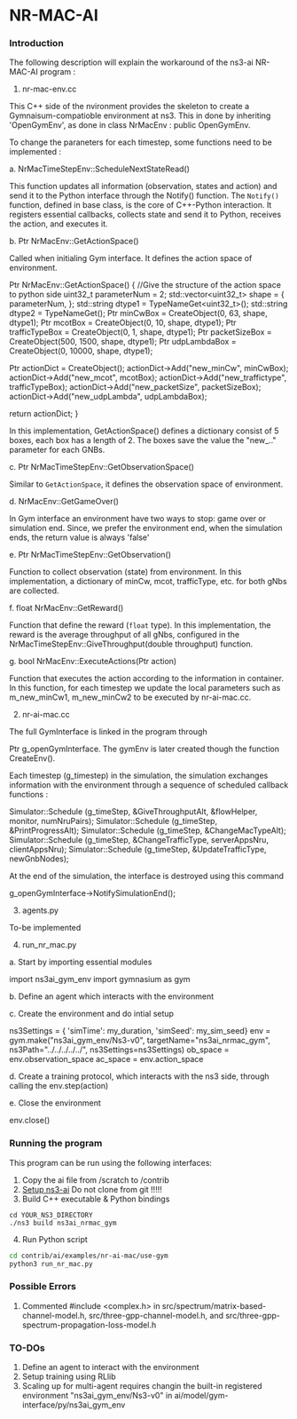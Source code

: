 # NR-MAC-AI

### Introduction

The following description will explain the workaround of the ns3-ai NR-MAC-AI program : 

1. nr-mac-env.cc

This C++ side of the nvironment provides the skeleton to create a Gymnaisum-compatioble environment at ns3. This in done by inheriting 'OpenGymEnv', as done in class NrMacEnv : public OpenGymEnv.

To change the paraneters for each timestep, some functions need to be implemented : 

a. NrMacTimeStepEnv::ScheduleNextStateRead()

This function updates all information (observation, states and action) and send it to the Python interface through the Notify() function. The `Notify()` function, defined in base class, is the core of C++-Python interaction. It registers essential callbacks,
collects state and send it to Python, receives the action, and executes it.

b. Ptr<OpenGymSpace> NrMacEnv::GetActionSpace() 

Called when initialing Gym interface. It defines the action space of environment.

Ptr<OpenGymSpace>
NrMacEnv::GetActionSpace()
{
  //Give the structure of the action space to python side
  uint32_t parameterNum = 2;
  std::vector<uint32_t> shape = {
        parameterNum,
  };
  std::string dtype1 = TypeNameGet<uint32_t>();
  std::string dtype2 = TypeNameGet<double>();
  Ptr<OpenGymBoxSpace> minCwBox = CreateObject<OpenGymBoxSpace>(0, 63, shape, dtype1);
  Ptr<OpenGymBoxSpace> mcotBox = CreateObject<OpenGymBoxSpace>(0, 10, shape, dtype1);
  Ptr<OpenGymBoxSpace> trafficTypeBox = CreateObject<OpenGymBoxSpace>(0, 1, shape, dtype1);
  Ptr<OpenGymBoxSpace> packetSizeBox = CreateObject<OpenGymBoxSpace>(500, 1500, shape, dtype1);
  Ptr<OpenGymBoxSpace> udpLambdaBox = CreateObject<OpenGymBoxSpace>(0, 10000, shape, dtype1);
  
  Ptr<OpenGymDictSpace> actionDict = CreateObject<OpenGymDictSpace>();
  actionDict->Add("new_minCw", minCwBox);
  actionDict->Add("new_mcot", mcotBox);
  actionDict->Add("new_traffictype", trafficTypeBox);
  actionDict->Add("new_packetSize", packetSizeBox);
  actionDict->Add("new_udpLambda", udpLambdaBox);

  return actionDict;
}

In this implementation, GetActionSpace() defines a dictionary consist of 5 boxes, each box has a length of 2. The boxes save the value the "new_.." parameter for each GNBs.

c. Ptr<OpenGymSpace> NrMacTimeStepEnv::GetObservationSpace() 

Similar to `GetActionSpace`, it defines the observation space of environment.

d. NrMacEnv::GetGameOver()

In Gym interface an environment have two ways to stop: game over or simulation end. Since, we prefer the environment end, when the simulation ends, the return value is always 'false'

e. Ptr<OpenGymDataContainer> NrMacTimeStepEnv::GetObservation()

Function to collect observation (state) from environment. In this implementation, a dictionary of minCw, mcot, trafficType, etc. for both gNbs are collected.

f. float NrMacEnv::GetReward()

Function that define the reward (`float` type). In this implementation, the reward is the average throughput of all gNbs, configured in the NrMacTimeStepEnv::GiveThroughput(double throughput) function.

g. bool NrMacEnv::ExecuteActions(Ptr<OpenGymDataContainer> action)

Function that executes the action according to the information in container. In this function, for each timestep we update the local parameters such as m_new_minCw1, m_new_minCw2 to be executed by nr-ai-mac.cc.

2. nr-ai-mac.cc

The full GymInterface is linked in the program through 

Ptr<OpenGymInterface> g_openGymInterface. The gymEnv is later created though the function CreateEnv(). 

Each timestep (g_timestep) in the simulation, the simulation exchanges information with the environment through a sequence of scheduled callback functions :

Simulator::Schedule (g_timeStep, &GiveThroughputAlt, &flowHelper, monitor, numNruPairs);
Simulator::Schedule (g_timeStep, &PrintProgressAlt);
Simulator::Schedule (g_timeStep, &ChangeMacTypeAlt);
Simulator::Schedule (g_timeStep, &ChangeTrafficType, serverAppsNru, clientAppsNru);
Simulator::Schedule (g_timeStep, &UpdateTrafficType, newGnbNodes);

At the end of the simulation, the interface is destroyed using this command 

g_openGymInterface->NotifySimulationEnd();

3. agents.py

To-be implemented

4. run_nr_mac.py

a. Start by importing essential modules 

import ns3ai_gym_env
import gymnasium as gym

b. Define an agent which interacts with the environment

c. Create the environment and do intial setup

ns3Settings = {
    'simTime': my_duration,
    'simSeed': my_sim_seed}
env = gym.make("ns3ai_gym_env/Ns3-v0", targetName="ns3ai_nrmac_gym",
               ns3Path="../../../../../", ns3Settings=ns3Settings)
ob_space = env.observation_space
ac_space = env.action_space

d. Create a training protocol, which interacts with the ns3 side, through calling the env.step(action)

e. Close the environment

env.close()

### Running the program

This program can be run using the following interfaces:

1. Copy the ai file from /scratch to /contrib 
2. [Setup ns3-ai](../../docs/install.md) Do not clone from git !!!!!
3. Build C++ executable & Python bindings

```shell
cd YOUR_NS3_DIRECTORY
./ns3 build ns3ai_nrmac_gym
```

4. Run Python script

```bash
cd contrib/ai/examples/nr-ai-mac/use-gym
python3 run_nr_mac.py
```

### Possible Errors

1. Commented #include <complex.h> in src/spectrum/matrix-based-channel-model.h, src/three-gpp-channel-model.h, and src/three-gpp-spectrum-propagation-loss-model.h

### TO-DOs

1. Define an agent to interact with the environment
2. Setup training using RLlib
3. Scaling up for multi-agent requires changin the built-in registered environment "ns3ai_gym_env/Ns3-v0" in ai/model/gym-interface/py/ns3ai_gym_env
